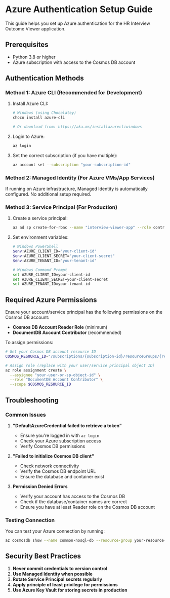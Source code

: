 # Azure Authentication Setup Guide

This guide helps you set up Azure authentication for the HR Interview Outcome Viewer application.

## Prerequisites

- Python 3.8 or higher
- Azure subscription with access to the Cosmos DB account

## Authentication Methods

### Method 1: Azure CLI (Recommended for Development)

1. Install Azure CLI:
   ```bash
   # Windows (using Chocolatey)
   choco install azure-cli
   
   # Or download from: https://aka.ms/installazurecliwindows
   ```

2. Login to Azure:
   ```bash
   az login
   ```

3. Set the correct subscription (if you have multiple):
   ```bash
   az account set --subscription "your-subscription-id"
   ```

### Method 2: Managed Identity (For Azure VMs/App Services)

If running on Azure infrastructure, Managed Identity is automatically configured. No additional setup required.

### Method 3: Service Principal (For Production)

1. Create a service principal:
   ```bash
   az ad sp create-for-rbac --name "interview-viewer-app" --role contributor
   ```

2. Set environment variables:
   ```bash
   # Windows PowerShell
   $env:AZURE_CLIENT_ID="your-client-id"
   $env:AZURE_CLIENT_SECRET="your-client-secret"
   $env:AZURE_TENANT_ID="your-tenant-id"
   
   # Windows Command Prompt
   set AZURE_CLIENT_ID=your-client-id
   set AZURE_CLIENT_SECRET=your-client-secret
   set AZURE_TENANT_ID=your-tenant-id
   ```

## Required Azure Permissions

Ensure your account/service principal has the following permissions on the Cosmos DB account:

- **Cosmos DB Account Reader Role** (minimum)
- **DocumentDB Account Contributor** (recommended)

To assign permissions:

```bash
# Get your Cosmos DB account resource ID
COSMOS_RESOURCE_ID="/subscriptions/{subscription-id}/resourceGroups/{resource-group}/providers/Microsoft.DocumentDB/databaseAccounts/common-nosql-db"

# Assign role (replace with your user/service principal object ID)
az role assignment create \
  --assignee "your-user-or-sp-object-id" \
  --role "DocumentDB Account Contributor" \
  --scope $COSMOS_RESOURCE_ID
```

## Troubleshooting

### Common Issues

1. **"DefaultAzureCredential failed to retrieve a token"**
   - Ensure you're logged in with `az login`
   - Check your Azure subscription access
   - Verify Cosmos DB permissions

2. **"Failed to initialize Cosmos DB client"**
   - Check network connectivity
   - Verify the Cosmos DB endpoint URL
   - Ensure the database and container exist

3. **Permission Denied Errors**
   - Verify your account has access to the Cosmos DB
   - Check if the database/container names are correct
   - Ensure you have at least Reader role on the Cosmos DB account

### Testing Connection

You can test your Azure connection by running:

```bash
az cosmosdb show --name common-nosql-db --resource-group your-resource-group
```

## Security Best Practices

1. **Never commit credentials to version control**
2. **Use Managed Identity when possible**
3. **Rotate Service Principal secrets regularly**
4. **Apply principle of least privilege for permissions**
5. **Use Azure Key Vault for storing secrets in production**